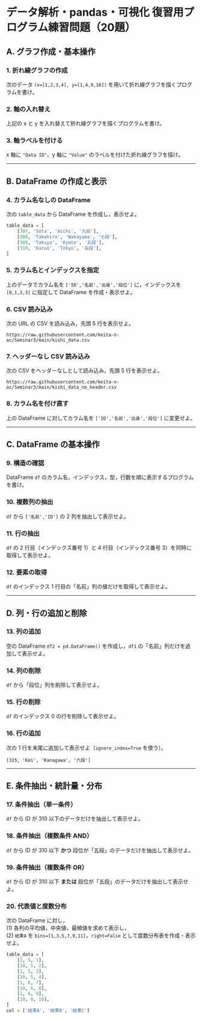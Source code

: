 # データ解析・pandas・可視化 復習用プログラム練習問題（20題）

## A. グラフ作成・基本操作

### 1. 折れ線グラフの作成  
次のデータ `(x=[1,2,3,4], y=[1,4,9,16])` を用いて折れ線グラフを描くプログラムを書け。

### 2. 軸の入れ替え  
上記の x と y を入れ替えて折れ線グラフを描くプログラムを書け。

### 3. 軸ラベルを付ける  
x 軸に `"Data ID"`、y 軸に `"Value"` のラベルを付けた折れ線グラフを描け。

---

## B. DataFrame の作成と表示

### 4. カラム名なしの DataFrame  
次の `table_data` から DataFrame を作成し，表示せよ。
```python
table_data = [
    [307, 'Sota', 'Aichi', '九段'],
    [308, 'Takahiro', 'Wakayama', '七段'],
    [309, 'Takuya', 'Kyoto', '五段'],
    [310, 'Kazuo', 'Tokyo', '五段'],
]
```

### 5. カラム名とインデックスを指定  
上のデータでカラム名を `['ID','名前','出身','段位']` に，インデックスを `[0,1,2,3]` に指定して DataFrame を作成・表示せよ。

### 6. CSV 読み込み  
次の URL の CSV を読み込み，先頭 5 行を表示せよ。  
```
https://raw.githubusercontent.com/keita-n-ac/Seminar3/main/kishi_data.csv
```

### 7. ヘッダーなし CSV 読み込み  
次の CSV をヘッダーなしとして読み込み，先頭 5 行を表示せよ。  
```
https://raw.githubusercontent.com/keita-n-ac/Seminar3/main/kishi_data_no_header.csv
```

### 8. カラム名を付け直す  
上の DataFrame に対してカラム名を `['ID','名前','出身','段位']` に変更せよ。

---

## C. DataFrame の基本操作

### 9. 構造の確認  
DataFrame `df` のカラム名，インデックス，型，行数を順に表示するプログラムを書け。

### 10. 複数列の抽出  
`df` から `['名前','ID']` の 2 列を抽出して表示せよ。

### 11. 行の抽出  
`df` の 2 行目（インデックス番号 1）と 4 行目（インデックス番号 3）を同時に取得して表示せよ。

### 12. 要素の取得  
`df` のインデックス 1 行目の「名前」列の値だけを取得して表示せよ。

---

## D. 列・行の追加と削除

### 13. 列の追加  
空の DataFrame `df2 = pd.DataFrame()` を作成し，`df1` の「名前」列だけを追加して表示せよ。

### 14. 列の削除  
`df` から「段位」列を削除して表示せよ。

### 15. 行の削除  
`df` のインデックス 0 の行を削除して表示せよ。

### 16. 行の追加  
次の 1 行を末尾に追加して表示せよ（`ignore_index=True` を使う）。  
```
[315, 'Kei', 'Kanagawa', '六段']
```

---

## E. 条件抽出・統計量・分布

### 17. 条件抽出（単一条件）  
`df` から ID が 310 以下のデータだけを抽出して表示せよ。

### 18. 条件抽出（複数条件 AND）  
`df` から ID が 310 以下 **かつ** 段位が「五段」のデータだけを抽出して表示せよ。

### 19. 条件抽出（複数条件 OR）  
`df` から ID が 310 以下 **または** 段位が「五段」のデータだけを抽出して表示せよ。

### 20. 代表値と度数分布  
次の DataFrame に対し，  
(1) 各列の平均値，中央値，最頻値を求めて表示し，  
(2) `結果A` を `bins=[1,3,5,7,9,11]`，`right=False` として度数分布表を作成・表示せよ。
```python
table_data = [
    [1, 5, 1],
    [10, 5, 2],
    [1, 5, 3],
    [10, 5, 4],
    [1, 6, 7],
    [10, 6, 8],
    [1, 6, 9],
    [10, 6, 10],
]
col = ['結果A', '結果B', '結果C']
```
